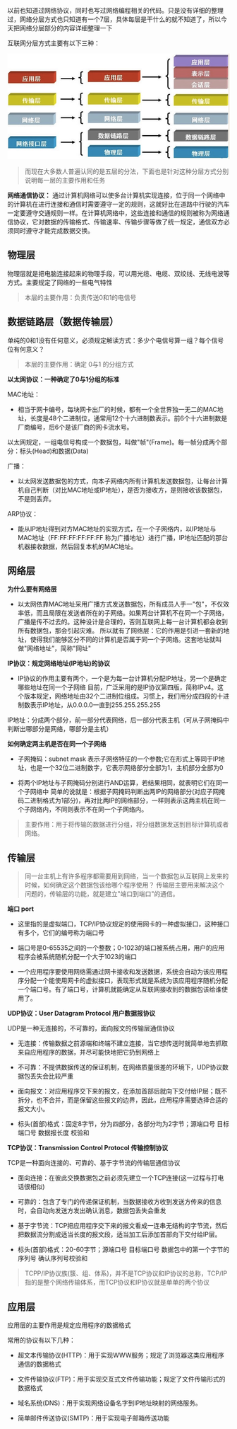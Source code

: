 
以前也知道过网络协议，同时也写过网络编程相关的代码。只是没有详细的整理过，网络分层方式也只知道有一个7层，具体每层是干什么的就不知道了，所以今天把网络分层部分的内容详细整理一下

互联网分层方式主要有以下三种：

![20200318113424024_17099](_v_images/20200622093946321_19886.png)

> 而现在大多数人普遍认同的是五层的分法，下面也是针对这种分层方式分别说明每一层的主要作用和任务

**网络通信协议：** 通过计算机网络可以使多台计算机实现连接，位于同一个网络中的计算机在进行连接和通信时需要遵守一定的规则，这就好比在道路中行驶的汽车一定要遵守交通规则一样。在计算机网络中，这些连接和通信的规则被称为网络通信协议，它对数据的传输格式、传输速率、传输步骤等做了统一规定，通信双方必须同时遵守才能完成数据交换。



## 物理层

物理层就是把电脑连接起来的物理手段，可以用光缆、电缆、双绞线、无线电波等方式。主要规定了网络的一些电气特性

> 本层的主要作用：负责传送0和1的电信号

## 数据链路层（数据传输层）

单纯的0和1没有任何意义，必须规定解读方式：多少个电信号算一组？每个信号位有何意义？

>  本层的主要作用：确定 0与1 的分组方式

**以太网协议：一种确定了0与1分组的标准**

MAC地址：

- 相当于网卡编号，每块网卡出厂的时候，都有一个全世界独一无二的MAC地址，长度是48个二进制位，通常用12个十六进制数表示。前6个十六进制数是厂商编号，后6个是该厂商的网卡流水号。

以太网规定，一组电信号构成一个数据包，叫做"帧"(Frame)。每一帧分成两个部分：标头(Head)和数据(Data)

广播：

- 以太网发送数据包的方式，向本子网络内所有计算机发送数据包，让每台计算机自己判断（对比MAC地址或IP地址），是否为接收方，是则接收该数据包，不是则丢弃。

ARP协议：

- 能从IP地址得到对方MAC地址的实现方式，在一个子网络内，以IP地址与MAC地址（FF:FF:FF:FF:FF:FF 称为广播地址）进行广播，IP地址匹配的那台机器接收数据，然后回复本机的MAC地址。

## 网络层



**为什么要有网络层**

- 以太网依靠MAC地址采用广播方式发送数据包，所有成员人手一"包"，不仅效率低，而且局限在发送者所在的子网络。如果两台计算机不在同一个子网络，广播是传不过去的。这种设计是合理的，否则互联网上每一台计算机都会收到所有数据包，那会引起灾难。
所以就有了网络层：它的作用是引进一套新的地址，使得我们能够区分不同的计算机是否属于同一个子网络。这套地址就叫做"网络地址”，简称"网址"

**IP协议：规定网络地址(IP地址)的协议**

- IP协议的作用主要有两个，一个是为每一台计算机分配IP地址，另一个是确定哪些地址在同一个子网络
目前，广泛采用的是IP协议第四版，简称IPv4。这个版本规定，网络地址由32个二进制位组成。习惯上，我们用分成四段的十进制数表示IP地址，从0.0.0.0一直到255.255.255.255

IP地址：分成两个部分，前一部分代表网络，后一部分代表主机（可从子网掩码中判断出哪部分是网络，哪部分是主机）

**如何确定两主机是否在同一个子网络**

- 子网掩码：subnet mask  表示子网络特征的一个参数;它在形式上等同于IP地址，也是一个32位二进制数字，它表示网络部分全部为1，主机部分全部为0

- 将两个IP地址与子网掩码分别进行AND运算，若结果相同，就表明它们在同一个子网络中
 简单的说就是：根据子网掩码判断出两IP的网络部分(对应子网掩码二进制格式为1部分)，再对比两IP的网络部分，一样则表示这两主机在同一个子网络内，不同则表示不在同一个子网络内。

> 主要作用：用于将传输的数据进行分组，将分组数据发送到目标计算机或者网络。


## 传输层

>同一台主机上有许多程序都需要用到网络，当一个数据包从互联网上发来的时候，如何确定这个数据包该给哪个程序使用？
> 传输层主要用来解决这个问题的，传输层的功能，就是建立"端口到端口"的通信。


**端口 port**

-  这里指的是虚拟端口，TCP/IP协议规定的使用网卡的一种虚拟接口，这种接口有多个，它们的编号称为端口号

- 端口号是0-65535之间的一个整数；0-1023的端口被系统占用，用户的应用程序会被系统随机分配一个大于1023的端口

- 一个应用程序要使用网络需通过网卡接收和发送数据，系统会自动为该应用程序分配一个能使用网卡的虚拟接口，表现形式就是系统为该应用程序随机分配一个端口号。有了端口号，计算机就能确定从互联网接收到的数据包该给谁使用了。

**UDP协议：User Datagram Protocol  用户数据报协议**

UDP是一种无连接的，不可靠的，面向报文的传输层通信协议

- 无连接：传输数据之前源端和终端不建立连接，当它想传送时就简单地去抓取来自应用程序的数据，并尽可能快地把它扔到网络上

- 不可靠：不提供数据传送的保证机制，在网络质量很差的环境下，UDP协议数据包丢失会比较严重

- 面向报文：对应用程序交下来的报文，在添加首部后就向下交付给IP层；既不拆分，也不合并，而是保留这些报文的边界，因此，应用程序需要选择合适的报文大小。

- 标头(首部)格式：固定8字节，分为四部分，各部分均为2字节；源端口号 目标端口号 数据报长度 校验和

**TCP协议：Transmission Control Protocol 传输控制协议**

TCP是一种面向连接的、可靠的、基于字节流的传输层通信协议

- 面向连接：在彼此交换数据包之前必须先建立一个TCP连接(这一过程与打电话很相似)

- 可靠的：包含了专门的传递保证机制，当数据接收方收到发送方传来的信息时，会自动向发送方发出确认消息，数据包丢失会重发

- 基于字节流：TCP把应用程序交下来的报文看成一连串无结构的字节流，然后把数据流分割成适当长度的报文段，适当加工后添加首部向下交付给IP层。

- 标头(首部)格式：20-60字节；源端口号 目标端口号 数据包中的第一个字节的序列号 确认序列号校验和

> TCPP/IP协议族(簇、组、体系)，并不是TCP协议和IP协议的总称，TCP/IP指的是整个网络传输体系，而TCP协议和IP协议就是单单的两个协议

## 应用层

应用层的主要作用是规定应用程序的数据格式

常用的协议有以下几种：

- 超文本传输协议(HTTP)：用于实现WWW服务；规定了浏览器这类应用程序通信的数据格式

- 文件传输协议(FTP)：用于实现交互式文件传输功能；规定了文件传输形式的数据格式

- 域名系统(DNS)：用于实现网络设备名字到IP地址映射的网络服务。

- 简单邮件传送协议(SMTP)：用于实现电子邮箱传送功能


